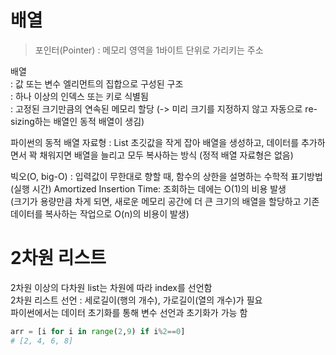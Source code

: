 # 배열

> 포인터(Pointer) : 메모리 영역을 1바이트 단위로 가리키는 주소

배열  
: 값 또는 변수 엘리먼트의 집합으로 구성된 구조  
: 하나 이상의 인덱스 또는 키로 식별됨  
: 고정된 크기만큼의 연속된 메모리 할당 (-> 미리 크기를 지정하지 않고 자동으로 re-sizing하는 배열인 동적 배열이 생김)   

파이썬의 동적 배열 자료형 : List
초깃값을 작게 잡아 배열을 생성하고, 데이터를 추가하면서 꽉 채워지면 배열을 늘리고 모두 복사하는 방식
(정적 배열 자료형은 없음)

빅오(O, big-O) : 입력값이 무한대로 향할 때, 함수의 상한을 설명하는 수학적 표기방법 (실행 시간)
Amortized Insertion Time: 조회하는 데에는 O(1)의 비용 발생  
(크기가 용량만큼 차게 되면, 새로운 메모리 공간에 더 큰 크기의 배열을 할당하고 기존 데이터를 복사하는 작업으로 O(n)의 비용이 발생)

# 2차원 리스트
2차원 이상의 다차원 list는 차원에 따라 index를 선언함  
2차원 리스트 선언 : 세로길이(행의 개수), 가로길이(열의 개수)가 필요  
파이썬에서는 데이터 초기화를 통해 변수 선언과 초기화가 가능 함  
```python
arr = [i for i in range(2,9) if i%2==0]
# [2, 4, 6, 8]
```
